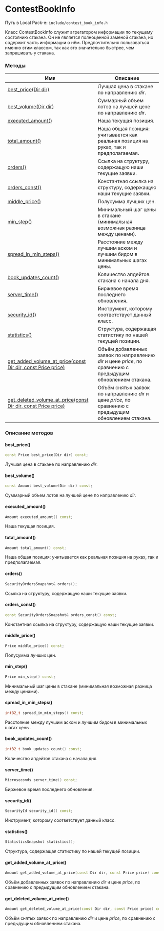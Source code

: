 # ContestBookInfo

Путь в Local Pack-е: `include/contest_book_info.h`

Класс ContestBookInfo служит агрегатором информации по текущему состоянию стакана.
Он не является полноценной заменой стакана, но содержит часть информации о нём.
Предпочтительно пользоваться именно этим классом, так как это значительно быстрее,
чем запрашивать у стакана.

### Методы

|Имя| Описание|
|------------------|--------------------|
|[best_price(Dir dir)](#best_price)|Лучшая цена в стакане по направлению *dir*.|
|[best_volume(Dir dir)](#best_volume)|Суммарный объем лотов на лучшей цене по направлению *dir*.|
|[executed_amount()](#executed_amount)|Наша текущая позиция.|
|[total_amount()](#total_amount)|Наша общая позиция: учитывается как реальная позиция на руках, так и предполагаемая.|
|[orders()](#orders)|Ссылка на структуру, содержащую наши текущие заявки.|
|[orders_const()](#orders_const)|Константная ссылка на структуру, содержащую наши текущие заявки.|
|[middle_price()](#middle_price)|Полусумма лучших цен.|
|[min_step()](#min_step)|Минимальный шаг цены в стакане (минимальная возможная разница между ценами).|
|[spread_in_min_steps()](#spread_in_min_steps)|Расстояние между лучшим аском и лучшим бидом в минимальных шагах цены.|
|[book_updates_count()](#book_updates_count)|Количество апдейтов стакана с начала дня.|
|[server_time()](#server_time)|Биржевое время последнего обновления.|
|[security_id()](#security_id)|Инструмент, которому соответствует данный класс.|
|[statistics()](#statistics)|Структура, содержащая статистику по нашей текущей позиции.|
|[get_added_volume_at_price(const Dir dir, const Price price)](#get_added_volume_at_price)|Объём добавленных заявок по направлению *dir* и цене *price*, по сравнению с предыдущим обновлением стакана.|
|[get_deleted_volume_at_price(const Dir dir, const Price price)](#get_deleted_volume_at_price)|Объём снятых заявок по направлению *dir* и цене *price*, по сравнению с предыдущим обновлением стакана.|

### Описание методов
<a id="best_price"></a>
#### best_price()
```c++
const Price best_price(Dir dir) const;
```
Лучшая цена в стакане по направлению *dir*.

<a id="best_volume"></a>
#### best_volume()
```c++
const Amount best_volume(Dir dir) const;
```
Суммарный объем лотов на лучшей цене по направлению *dir*.

<a id="executed_amount"></a>
#### executed_amount()
```c++
Amount executed_amount() const;
```
Наша текущая позиция.

<a id="total_amount"></a>
#### total_amount()
```c++
Amount total_amount() const;
```
Наша общая позиция: учитывается как реальная позиция на руках, так и предполагаемая.

<a id="orders"></a>
#### orders()
```c++
SecurityOrdersSnapshot& orders();
```
Ссылка на структуру, содержащую наши текущие заявки.

<a id="orders_const"></a>
#### orders_const()
```c++
const SecurityOrdersSnapshot& orders_const() const;
```
Константная ссылка на структуру, содержащую наши текущие заявки.

<a id="middle_price"></a>
#### middle_price()
```c++
Price middle_price() const;
```
Полусумма лучших цен.

<a id="min_step"></a>
#### min_step()
```c++
Price min_step() const;
```
Минимальный шаг цены в стакане (минимальная возможная разница между ценами).

<a id="spread_in_min_steps"></a>
#### spread_in_min_steps()
```c++
int32_t spread_in_min_steps() const;
```
Расстояние между лучшим аском и лучшим бидом в минимальных шагах цены.

<a id="book_updates_count"></a>
#### book_updates_count()
```c++
int32_t book_updates_count() const;
```
Количество апдейтов стакана с начала дня.

<a id="server_time"></a>
#### server_time()
```c++
Microseconds server_time() const;
```
Биржевое время последнего обновления.

<a id="security_id"></a>
#### security_id()
```c++
SecurityId security_id() const;
```
Инструмент, которому соответствует данный класс.

<a id="statistics"></a>
#### statistics()
```c++
StatisticsSnapshot statistics();
```
Структура, содержащая статистику по нашей текущей позиции.

<a id="get_added_volume_at_price"></a>
#### get_added_volume_at_price()
```c++
Amount get_added_volume_at_price(const Dir dir, const Price price) const;
```
Объём добавленных заявок по направлению *dir* и цене *price*, по сравнению с предыдущим обновлением стакана.

<a id="get_deleted_volume_at_price"></a>
#### get_deleted_volume_at_price()
```c++
Amount get_deleted_volume_at_price(const Dir dir, const Price price) const;
```
Объём снятых заявок по направлению *dir* и цене *price*, по сравнению с предыдущим обновлением стакана.
